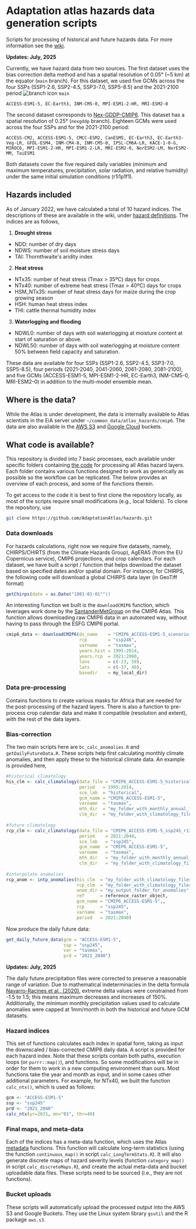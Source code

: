 # Adaptation atlas hazards data generation scripts

Scripts for processing of historical and future hazards data. For more information see the [wiki](https://github.com/AdaptationAtlas/hazards/wiki).

**Updates: July, 2025**

Currently, we have hazard data from two sources. The first dataset uses the bias correction delta method and has a spatial resolution of 0.05° (~5 km) at the equator (```main``` branch). For this dataset, we used five GCMs across the four SSPs (SSP1-2.6, SSP2-4.5, SSP3-7.0, SSP5-8.5) and the 2021-2100 period ![branch icon](https://img.icons8.com/ios-filled/16/000000/git.png) `main`

```ACCESS-ESM1-5, EC-Earth3, INM-CM5-0, MPI-ESM1-2-HR, MRI-ESM2-0```

The second dataset corresponds to [Nex-GDDP-CMIP6](https://developers.google.com/earth-engine/datasets/catalog/NASA_GDDP-CMIP6). This dataset has a spatial resolution of 0.25° (```nexgddp``` branch). Eighteen GCMs were used across the four SSPs and for the 2021-2100 period:

```ACCESS-CM2, ACCESS-ESM1-5, CMCC-ESM2, CanESM5, EC-Earth3, EC-Earth3-Veg-LR, GFDL-ESM4, INM-CM4-8, INM-CM5-0, IPSL-CM6A-LR, KACE-1-0-G, MIROC6, MPI-ESM1-2-HR, MPI-ESM1-2-LR, MRI-ESM2-0, NorESM2-LM, NorESM2-MM, TaiESM1```

Both datasets cover the five required daily variables (minimum and maximum temperatures, precipitation, solar radiation, and relative humidity) under the same initial simulation conditions (r1i1p1f1).

## Hazards included

As of January 2022, we have calculated a total of 10 hazard indices. The descriptions of these are available in the wiki, under [hazard definitions](https://github.com/AdaptationAtlas/hazards/wiki/Hazards-definitions). The indices are as follows,

1. **Drought stress**
  - NDD: number of dry days
  - NDWS: number of soil moisture stress days
  - TAI: Thornthwaite's aridity index

2. **Heat stress**
  - NTx35: number of heat stress (Tmax \> 35ºC) days for crops
  - NTx40: number of extreme heat stress (Tmax \> 40ºC) days for crops
  - HSM_NTx35: number of heat stress days for maize during the crop growing season
  - HSH: human heat stress index
  - THI: cattle thermal humidity index

3. **Waterlogging and flooding**
  - NDWL0: number of days with soil waterlogging at moisture content at start of saturation or above.
  - NDWL50: number of days with soil waterlogging at moisture content 50% between field capacity and saturation.

These data are available for four SSPs (SSP1-2.6, SSP2-4.5, SSP3-7.0, SSP5-8.5), four periods (2021-2040, 2041-2060, 2061-2080, 2081-2100), and five GCMs (ACCESS-ESM1-5, MPI-ESM1-2-HR, EC-Earth3, INM-CM5-0, MRI-ESM2-0) in addition to the multi-model ensemble mean.

## Where is the data?
While the Atlas is under development, the data is internally available to Atlas scientists in the EiA server under `~/common_data/atlas_hazards/cmip6`. The data are also available in the [AWS S3](s3://digital-atlas/Updates_for_MVP_Release/1_hazards/) and [Google Cloud](gs://adaptation-atlas/cmip6_hazards/) buckets.

## What code is available?
This repository is divided into 7 basic processes, each available under specific folders containing [the code](https://github.com/AdaptationAtlas/hazards/tree/main/R) for processing all Atlas hazard layers. Each folder contains various functions designed to work as generically as possible so the workflow can be replicated. The below provides an overview of each process, and some of the functions therein.

To get access to the code it is best to first clone the repository locally, as most of the scripts require small modifications (e.g., local folders). To clone the repository, use

```bash
git clone https://github.com/AdaptationAtlas/hazards.git
```

### Data downloads
For hazards calculations, right now we require five datasets, namely, CHIRPS/CHIRTS (from the Climate Hazards Group), AgERA5 (from the EU Copernicus service), CMIP6 projections, and crop calendars. For each dataset, we have built a script / function that helps download the dataset based on specified dates and/or spatial domain. For instance, for CHIRPS, the following code will download a global CHIRPS data layer (in GeoTiff format)

```r
getChirps(date = as.Date("1981-01-01""))
```

An interesting function we built is the `downloadCMIP6` function, which leverages work done by the [SantanderMetGroup](https://github.com/SantanderMetGroup/ATLAS) on the CMIP6 Atlas. This function allows downloading raw CMIP6 data in an automated way, without having to pass through the ESFG CMIP6 portal.

```r
cmip6_data <- downloadCMIP6(ds_name    = "CMIP6_ACCESS-ESM1-5_scenario_r1i1p1f1", 
                            rcp        = "ssp246", 
                            varname    = "tasmax", 
                            years.hist = 1995:2014, 
                            years.rcp  = 2021:2060, 
                            lons       = c(-23, 59), 
                            lats       = c(-37, 40), 
                            basedir    = my_local_dir)
```

### Data pre-processing
Contains functions to create various masks for Africa that are needed for the post-processing of the hazard layers. There is also a function to pre-process crop calendar data and make it compatible (resolution and extent), with the rest of the data layers.

### Bias-correction
The two main scripts here are `bc_calc_anomalies.R` and `getDailyFutureData.R`. These scripts help first calculating monthly climate anomalies, and then apply these to the historical climate data. An example is provided here,

```r
#historical climatology
his_clm <- calc_climatology(data_file = "CMIP6_ACCESS-ESM1-5_historical_r1i1p1f1__Africa_daily.tif", 
                            period   = 1995:2014, 
                            sce_lab  = "historical",
                            gcm_name = "CMIP6_ACCESS-ESM1-5",
                            varname  = "tasmax",
                            mth_dir  = "my_folder_with_monthly_annual_files",
                            clm_dir  = "my_folder_with_climatology_files")
      
#future climatology
rcp_clm <- calc_climatology(data_file = "CMIP6_ACCESS-ESM1-5_ssp245_r1i1p1f1__Africa_daily.tif", 
                            period    = 2021:2040, 
                            sce_lab   = "ssp245",
                            gcm_name  = "CMIP6_ACCESS-ESM1-5",
                            varname   = "tasmax",
                            mth_dir   = "my_folder_with_monthly_annual_files",
                            clm_dir   = "my_folder_with_climatology_files")
      
#interpolate anomalies
rcp_anom <- intp_anomalies(his_clm  = "my_folder_with_climatology_files_hist", 
                           rcp_clm  = "my_folder_with_climatology_files_rcp", 
                           anom_dir = "my_output_folder_for_anomalies", 
                           ref      = reference_raster_object,
                           gcm_name = "CMIP6_ACCESS-ESM1-5",, 
                           rcp      = "ssp245", 
                           varname  = "tasmax", 
                           period   = 2021:2040)
```

Now produce the daily future data:

```r
get_daily_future_data(gcm = "ACCESS-ESM1-5",
                      ssp = "ssp245",
                      var = "tasmax",
                      prd = "2021_2040")
```

**Updates: July, 2025**

The daily future precipitation files were corrected to preserve a reasonable range of variation. Due to mathematical indeterminacies in the delta formula [Navarro-Racines et al., (2020)](https://www.nature.com/articles/s41597-019-0343-8), extreme delta values were constrained from -1.5 to 1.5; this means maximum decreases and increases of 150%. Additionally, the minimum monthly precipitation values used to calculate anomalies were capped at 1mm/month in both the historical and future GCM datasets.

### Hazard indices
This set of functions calculates each index in spatial form, taking as input the downscaled / bias-corrected CMIP6 daily data. A script is provided for each hazard index. Note that these scripts contain both paths, execution loops (or `purrr::map()`), and functions. So some modifications will be in order for them to work in a new computing environment than ours. Most functions take the year and month as input, and in some cases other additional parameters. For example, for NTx40, we built the function `calc_ntx()`, which is used as follows:

```r
gcm <- "ACCESS-ESM1-5"
ssp <- "ssp245"
prd <- "2021_2040"
calc_ntx(yr=2021, mn="01", thr=40)
```

### Final maps, and meta-data
Each of the indices has a meta-data function, which uses the Atlas [metadata](https://github.com/AdaptationAtlas/metadata) functions. This function will calculate long-term statistics (using the function `continuous_map()` in script `calc_LongTermStats.R`). It will also generate discrete maps of hazard severity levels (function `category_map()` in script `calc_discreteMaps.R`), and create the actual meta-data and bucket uploadable data files. These scripts need to be sourced (i.e., they are not functions).

### Bucket uploads
These scripts will automatically upload the processed output into the AWS S3 and Google Buckets. They use the Linux system library `gsutil` and the R package `aws.s3`.


